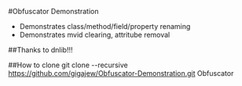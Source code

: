 #Obfuscator Demonstration
- Demonstrates class/method/field/property renaming
- Demonstrates mvid clearing, attritube removal

##Thanks to dnlib!!!

##How to clone
git clone --recursive https://github.com/gigajew/Obfuscator-Demonstration.git Obfuscator 